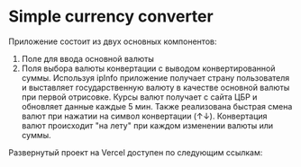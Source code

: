 # Simple currency converter

Приложение состоит из двух основных компонентов:
1)  Поле для ввода основной валюты
2)  Поля выбора валюты конвертации с выводом конвертированной суммы.
Используя ipInfo приложение получает страну пользователя и выставляет государственную валюту в качестве основной валюты при первой отрисовке.
Курсы валют получает с сайта ЦБР и обновляет данные каждые 5 мин.
Также реализована быстрая смена валют при нажатии на символ конвертации (↑↓).
Конвертация валют происходит "на лету" при каждом изменении валюты или суммы.

Развернутый проект на Vercel доступен по следующим ссылкам:
<br>
<br>
<br>

